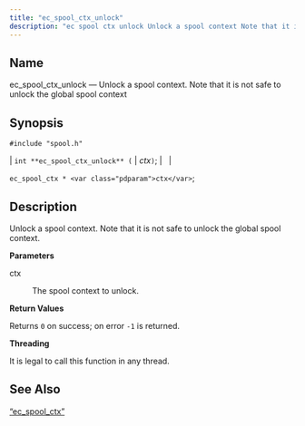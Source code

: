 ```yaml
---
title: "ec_spool_ctx_unlock"
description: "ec spool ctx unlock Unlock a spool context Note that it is not safe to unlock the global spool context int ec spool ctx unlock ctx ec spool ctx ctx Unlock a spool context Note that it is not safe to unlock the global spool context ctx The spool context..."
---
```


<a name="apis.ec_spool_ctx_unlock"></a> 
## Name

ec_spool_ctx_unlock — Unlock a spool context. Note that it is not safe to unlock the global spool context

## Synopsis

`#include "spool.h"`

| `int **ec_spool_ctx_unlock** (` | <var class="pdparam">ctx</var>`)`; |   |

`ec_spool_ctx * <var class="pdparam">ctx</var>`;<a name="idp62506336"></a> 
## Description

Unlock a spool context. Note that it is not safe to unlock the global spool context.

**<a name="idp62507600"></a> Parameters**

<dl class="variablelist">

<dt>ctx</dt>

<dd>

The spool context to unlock.

</dd>

</dl>

**<a name="idp62510320"></a> Return Values**

Returns `0` on success; on error `-1` is returned.

**<a name="idp62512128"></a> Threading**

It is legal to call this function in any thread.

<a name="idp62513232"></a> 
## See Also

[“ec_spool_ctx”](/momentum/3/3-api/structs-ec-spool-ctx)